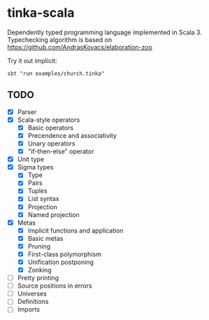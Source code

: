 # tinka-scala

Dependently typed programming language implemented in Scala 3.
Typechecking algorithm is based on https://github.com/AndrasKovacs/elaboration-zoo

Try it out implicit:

```
sbt "run examples/church.tinka"
```

## TODO
- [x] Parser
- [x] Scala-style operators
  - [x] Basic operators
  - [x] Precendence and associativity
  - [x] Unary operators
  - [x] "if-then-else" operator
- [x] Unit type
- [x] Sigma types
  - [x] Type
  - [x] Pairs
  - [x] Tuples
  - [x] List syntax
  - [x] Projection
  - [x] Named projection
- [x] Metas
  - [x] Implicit functions and application
  - [x] Basic metas
  - [x] Pruning
  - [x] First-class polymorphism
  - [x] Unification postponing
  - [x] Zonking
- [ ] Pretty printing
- [ ] Source positions in errors
- [ ] Universes
- [ ] Definitions
- [ ] Imports
